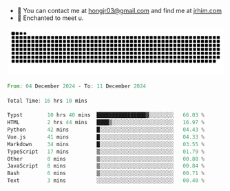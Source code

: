 - 📧 You can contact me at hongjr03@gmail.com and find me at [jrhim.com](https://jrhim.com/)
- 💜 Enchanted to meet u.

![snake_animation](https://raw.githubusercontent.com/hongjr03/hongjr03/output/github-contribution-grid-snake.svg)

<!--START_SECTION:waka-->

```rust
From: 04 December 2024 - To: 11 December 2024

Total Time: 16 hrs 10 mins

Typst        10 hrs 40 mins  ████████████████▓░░░░░░░░   66.03 %
HTML         2 hrs 44 mins   ████▒░░░░░░░░░░░░░░░░░░░░   16.97 %
Python       42 mins         █░░░░░░░░░░░░░░░░░░░░░░░░   04.43 %
Vue.js       41 mins         █░░░░░░░░░░░░░░░░░░░░░░░░   04.33 %
Markdown     34 mins         █░░░░░░░░░░░░░░░░░░░░░░░░   03.55 %
TypeScript   17 mins         ▒░░░░░░░░░░░░░░░░░░░░░░░░   01.79 %
Other        8 mins          ▒░░░░░░░░░░░░░░░░░░░░░░░░   00.88 %
JavaScript   8 mins          ▒░░░░░░░░░░░░░░░░░░░░░░░░   00.84 %
Bash         6 mins          ▒░░░░░░░░░░░░░░░░░░░░░░░░   00.71 %
Text         3 mins          ░░░░░░░░░░░░░░░░░░░░░░░░░   00.40 %
```

<!--END_SECTION:waka-->
